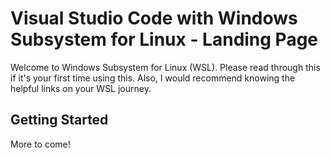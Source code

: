 # Visual Studio Code with Windows Subsystem for Linux - Landing Page

Welcome to Windows Subsystem for Linux (WSL). Please read through this if it's your first time using this. Also, I would recommend knowing the helpful links on your WSL journey.

## Getting Started

More to come!
